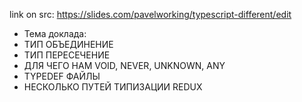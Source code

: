 link on src: https://slides.com/pavelworking/typescript-different/edit

+ Тема доклада:
+ ТИП ОБЪЕДИНЕНИЕ
+ ТИП ПЕРЕСЕЧЕНИЕ
+ ДЛЯ ЧЕГО НАМ VOID, NEVER, UNKNOWN, ANY
+ TYPEDEF ФАЙЛЫ
+ НЕСКОЛЬКО ПУТЕЙ ТИПИЗАЦИИ REDUX
